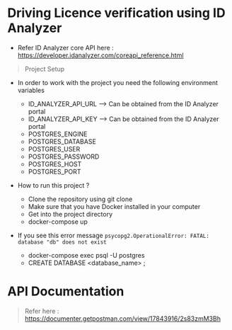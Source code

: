 # Driving Licence verification using ID Analyzer 

- Refer ID Analyzer core API here : https://developer.idanalyzer.com/coreapi_reference.html









> Project Setup

- In order to work with the project you need the following environment variables
  - ID_ANALYZER_API_URL --> Can be obtained from the ID Analyzer portal
  - ID_ANALYZER_API_KEY --> Can be obtained from the ID Analyzer portal
  - POSTGRES_ENGINE
  - POSTGRES_DATABASE
  - POSTGRES_USER
  - POSTGRES_PASSWORD
  - POSTGRES_HOST
  - POSTGRES_PORT


- How to run this project ?
  - Clone the repository using git clone
  - Make sure that you have Docker installed in your computer
  - Get into the project directory
  - docker-compose up 

- If you see this error message `psycopg2.OperationalError: FATAL:  database "db" does not exist`
  - docker-compose exec <db> psql -U postgres
  - CREATE DATABASE <database_name> ;


# API Documentation

> Refer here : https://documenter.getpostman.com/view/17843916/2s83zmM3Bh
